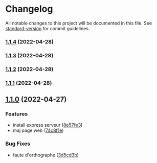 # Changelog

All notable changes to this project will be documented in this file. See [standard-version](https://github.com/conventional-changelog/standard-version) for commit guidelines.

### [1.1.4](https://github.com/bengame07/awstravis/compare/v1.1.3...v1.1.4) (2022-04-28)

### [1.1.3](https://github.com/bengame07/awstravis/compare/v1.1.2...v1.1.3) (2022-04-28)

### [1.1.2](https://github.com/bengame07/awstravis/compare/v1.1.1...v1.1.2) (2022-04-28)

### [1.1.1](https://github.com/bengame07/awstravis/compare/v1.1.0...v1.1.1) (2022-04-28)

## [1.1.0](https://github.com/bengame07/awstravis/compare/v1.0.2...v1.1.0) (2022-04-27)


### Features

* install express serveur ([8e57fe3](https://github.com/bengame07/awstravis/commit/8e57fe303c41bce0138071854fce44e1f43ea46b))
* maj page web ([74c8f1e](https://github.com/bengame07/awstravis/commit/74c8f1ec4b9fd11986e8561cc9fba97949f6ff0d))


### Bug Fixes

* faute d'orthographe ([3d5cd3b](https://github.com/bengame07/awstravis/commit/3d5cd3bd18165adc4c879489c34d2a70362325b0))
